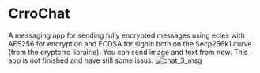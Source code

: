 # CrroChat
A messaging app for sending fully encrypted messages using ecies with AES256 for encryption and ECDSA for signin both on the Secp256k1 curve (from the cryptcrro librairie).
You can send image and text from now. 
This app is not finished and have still some issus.
![chat_3_msg](https://github.com/user-attachments/assets/d74f8c91-c630-42a6-b585-ace8c681611b)
